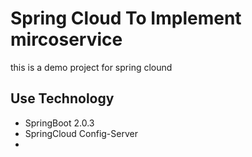 # Spring Cloud To Implement mircoservice

this is a demo project for spring clound

## Use Technology
* SpringBoot 2.0.3
* SpringCloud Config-Server
* 
